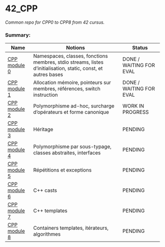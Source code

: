 
# 42_CPP
*Common repo for CPP0 to CPP8 from 42 cursus.*

  ### Summary:

  
|  Name| Notions | Status |
|--|--|--|
| [CPP module 0](https://cdn.intra.42.fr/pdf/pdf/67747/fr.subject.pdf) | Namespaces, classes, fonctions membres, stdio streams, listes d’initialisation, static, const, et autres bases | DONE / WAITING FOR EVAL |
| [CPP module 1](https://cdn.intra.42.fr/pdf/pdf/68392/fr.subject.pdf) | Allocation mémoire, pointeurs sur membres, références, switch instruction | DONE / WAITING FOR EVAL |
| [CPP module 2](https://cdn.intra.42.fr/pdf/pdf/64539/fr.subject.pdf) | Polymorphisme ad-hoc, surcharge d’opérateurs et forme canonique | WORK IN PROGRESS |
| [CPP module 3](https://cdn.intra.42.fr/pdf/pdf/57318/fr.subject.pdf) | Héritage | PENDING |
| [CPP module 4](https://cdn.intra.42.fr/pdf/pdf/57320/fr.subject.pdf) | Polymorphisme par sous-typage, classes abstraites, interfaces | PENDING |
| [CPP module 5](https://cdn.intra.42.fr/pdf/pdf/68266/fr.subject.pdf) | Répétitions et exceptions | PENDING |
| [CPP module 6](https://cdn.intra.42.fr/pdf/pdf/57324/fr.subject.pdf) | C++ casts | PENDING |
| [CPP module 7](https://cdn.intra.42.fr/pdf/pdf/61437/fr.subject.pdf) | C++ templates | PENDING |
| [CPP module 8](https://cdn.intra.42.fr/pdf/pdf/57330/fr.subject.pdf) | Containers templates, itérateurs, algorithmes | PENDING |

